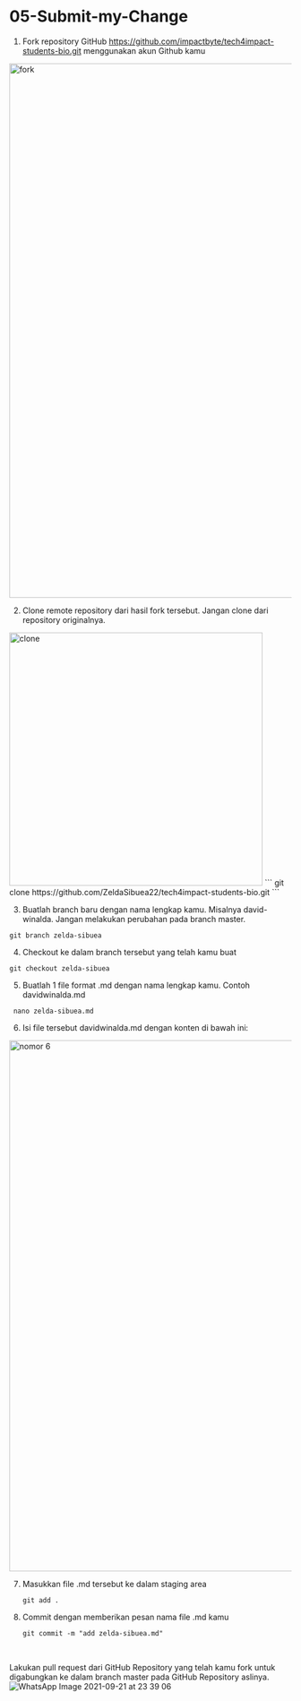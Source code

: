 # 05-Submit-my-Change #

1. Fork repository GitHub https://github.com/impactbyte/tech4impact-students-bio.git menggunakan akun Github kamu
<img width="954" alt="fork" src="https://user-images.githubusercontent.com/73489643/134217036-4f50b904-0dac-484c-9936-47c4451c558f.PNG">

2. Clone remote repository dari hasil fork tersebut. Jangan clone dari repository originalnya.
<img width="452" alt="clone" src="https://user-images.githubusercontent.com/73489643/134217316-3377cdc6-7c65-430a-8164-616b06f6b547.PNG">
```
git clone https://github.com/ZeldaSibuea22/tech4impact-students-bio.git
```

3. Buatlah branch baru dengan nama lengkap kamu. Misalnya david-winalda. Jangan melakukan perubahan pada branch master.
  ```
  git branch zelda-sibuea
  ```
 4. Checkout ke dalam branch tersebut yang telah kamu buat
   ```
   git checkout zelda-sibuea
   ```
 5. Buatlah 1 file format .md dengan nama lengkap kamu. Contoh davidwinalda.md
   ```
    nano zelda-sibuea.md
   ```
 6. Isi file tersebut davidwinalda.md dengan konten di bawah ini:
   <img width="948" alt="nomor 6" src="https://user-images.githubusercontent.com/73489643/134218397-5541e5e7-b8c8-4148-9d7a-42f0e8d1c415.PNG">

7. Masukkan file .md tersebut ke dalam staging area
     ```
     git add .
    ```
 8. Commit dengan memberikan pesan nama file .md kamu
    ```
    git commit -m "add zelda-sibuea.md"
    ```
    <br>
    
 Lakukan pull request dari GitHub Repository yang telah kamu fork untuk digabungkan ke dalam branch master pada GitHub Repository aslinya. <br>
 ![WhatsApp Image 2021-09-21 at 23 39 06](https://user-images.githubusercontent.com/73489643/134219554-101a4887-203c-440d-a9ca-dc9c2bdcffe9.jpeg)


